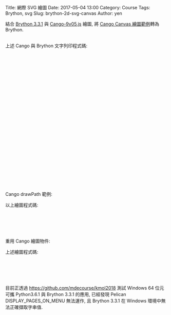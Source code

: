Title: 網際 SVG 繪圖
Date: 2017-05-04 13:00
Category: Course
Tags: Brython, svg
Slug: brython-2d-svg-canvas
Author: yen

結合 <a href="https://github.com/brython-dev/brython/releases/tag/3.3.1">Brython 3.3.1</a> 與 <a href="./../data/w11/cango/Cango-9v05.js">Cango-9v05.js</a> 繪圖, 將 <a href="http://www.arc.id.au/CanvasGraphics.html">Cango Canvas 繪圖範例</a>轉為 Brython.

<!-- PELICAN_END_SUMMARY -->

<!-- 導入 Brython 標準程式庫 -->
 
<script src="./../data/Brython-3.3.1/brython.js"></script>
<script src="./../data/Brython-3.3.1/brython_stdlib.js"></script>

<!-- Cango 程式庫 -->

<script type="text/javascript" src="./../data/w11/cango
/Cango-9v05-min.js"></script>
<script type="text/javascript" src="./../data/w11/cango
/CangoAxes-2v09.js"></script>
<script type="text/javascript" src="./../data/w11/cango
/CangoAnimation-5v00.js"></script>
 
<!-- 啟動 Brython -->

<script>
window.onload=function(){
// 設定 data/py 為共用程式路徑
brython({debug:1, pythonpath:['./../data/py']});
}
</script>
 
<!-- 以下實際利用  Brython 繪圖-->

<canvas id="cango_canvas" width="800" height="60"></canvas>
<div id="cango_div" width="800" height="20"></div>

<script type="text/python3">
from browser import document as doc
from browser import window
import math
# 利用 window 擷取 Cango 物件, 然後以 new 方法轉為 Brython 物件
cango = window.Cango.new
# 利用 browser 中的 document 擷取 id = "cango_div" 的標註
cango_div = doc["cango_div"]
def sayHullo(cvsID):
    # create a graphics context
    cgo = cango(cvsID) 
    # use RH Cartesian on full canvas
    cgo.setGridboxRHC() 
    # Different X and Y scale
    cgo.setWorldCoords(-10, -5, 20, 10)
    cgo.drawText("以 Cango 顯示中文", {
        'fillColor': "blue",
        'fontSize': 58,
        'lorg':5 })
sayHullo("cango_canvas")
cango_div <= "以 Brython 顯示中文"
</script>

<br />
上述 Cango 與 Brython 文字列印程式碼:

<pre class="brush: python">
<!-- 導入 Brython 標準程式庫 -->
 
<script src="./../data/Brython-3.3.1/brython.js"></script>
<script src="./../data/Brython-3.3.1/brython_stdlib.js"></script>

<!-- Cango 程式庫 -->

<script type="text/javascript" src="./../data/w11/cango
/Cango-9v05-min.js"></script>
<script type="text/javascript" src="./../data/w11/cango
/CangoAxes-2v09.js"></script>
<script type="text/javascript" src="./../data/w11/cango
/CangoAnimation-5v00.js"></script>
 
<!-- 啟動 Brython -->

<script>
window.onload=function(){
// 設定 data/py 為共用程式路徑
brython({debug:1, pythonpath:['./../data/py']});
}
</script>
 
<!-- 以下實際利用  Brython 繪圖-->

<canvas id="cango_canvas" width="800" height="60"></canvas>
<div id="cango_div" width="800" height="20"></div>

<script type="text/python3">
from browser import document as doc
from browser import window
import math
# 利用 window 擷取 Cango 物件, 然後以 new 方法轉為 Brython 物件
cango = window.Cango.new
# 利用 browser 中的 document 擷取 id = "cango_div" 的標註
cango_div = doc["cango_div"]
def sayHullo(cvsID):
    # create a graphics context
    cgo = cango(cvsID) 
    # use RH Cartesian on full canvas
    cgo.setGridboxRHC() 
    # Different X and Y scale
    cgo.setWorldCoords(-10, -5, 20, 10)
    cgo.drawText("以 Cango 顯示中文", {
        'fillColor': "blue",
        'fontSize': 58,
        'lorg':5 })
sayHullo("cango_canvas")
cango_div <= "以 Brython 顯示中文"
</script>
</pre>

Cango drawPath 範例:

<canvas id="cango_canvas1" width="800" height="600"></canvas>

<script type="text/python3">
from browser import document as doc
from browser import window
import math
# 利用 window 擷取 Cango 物件, 然後以 new 方法轉為 Brython 物件
cango = window.Cango.new

def plotSine(cvsID):
    data = []
    g = cango(cvsID)
    g.setGridboxRHC(10, 10, 80, 60)
    g.setWorldCoords(0, -50, 2*math.pi, 100)
    g.drawAxes(0, 6.5, -50, 50, {
    'xOrigin':0, 'yOrigin':0,
    'fontSize':10,
    'strokeColor':'gray'})
    for i in range(int(2*math.pi/0.03)):
        #[0, 0.03, 0.06 ... 3.14159]
        i = i * 0.03
        # 特別注意在 Javascript 採用 data.push(i, 50*math.sin(i)), 但是 Python 必須分為兩段 append
        data.append(i)
        data.append(50*math.sin(i))
    g.drawPath(data, {'strokeColor':'red'})
plotSine("cango_canvas1")
</script>

以上繪圖程式碼:

<pre class="brush: python">
<canvas id="cango_canvas1" width="800" height="600"></canvas>

<script type="text/python3">
from browser import document as doc
from browser import window
import math
# 利用 window 擷取 Cango 物件, 然後以 new 方法轉為 Brython 物件
cango = window.Cango.new

def plotSine(cvsID):
    data = []
    g = cango(cvsID)
    g.setGridboxRHC(10, 10, 80, 60)
    g.setWorldCoords(0, -50, 2*math.pi, 100)
    g.drawAxes(0, 6.5, -50, 50, {
    'xOrigin':0, 'yOrigin':0,
    'fontSize':10,
    'strokeColor':'gray'})
    for i in range(int(2*math.pi/0.03)):
        #[0, 0.03, 0.06 ... 3.14159]
        i = i * 0.03
        # 特別注意在 Javascript 採用 data.push(i, 50*math.sin(i)), 但是 Python 必須分為兩段 append
        data.append(i)
        data.append(50*math.sin(i))
    g.drawPath(data, {'strokeColor':'red'})
plotSine("cango_canvas1")
</script>
</pre>

重用 Cango 繪圖物件:

<canvas id="cango_canvas2" width="800" height="800"></canvas>

<script type="text/python3">
from browser import document as doc
from browser import window
import math
# 利用 window 擷取 Cango 物件, 然後以 new 方法轉為 Brython 物件
cango = window.Cango.new
shape = window.Shape.new
shapedefs = window.shapeDefs

def drawSpiral(cvsID):
    g = cango(cvsID)
    chamber = ['M',289.16,447.14,
                 'C',233.33,399.03, 267.47,290.34, 364.53,265.28,
                     408.88,269.91, 448.14,282.58, 483.22,303.79,
                     391.79,287.12, 292.99,369.50, 331.90,451.11,
                     318.79,447.43, 302.35,446.61, 289.16,447.14, 'z']
    cobj = shape(chamber, {
        'fillColor':"lightyellow",
        'strokeColor':"tan",
        'lineWidthWC':4,
        'border':True })
    cobj.translate(-287, -536)
    g.setGridboxSVG()
    g.setWorldCoords(-250, -320, 500)
    # draw the spiral center dot
    g.drawShape(shapedefs.circle(8), {'fillColor':"tan"})
    # draw the 50 spiral segments
    scale = 1
    for i in range(50):
        scale = scale/1.08
        g.render(cobj, {'scl':scale, 'degs':i*24.5})

drawSpiral("cango_canvas2")
</script>

上述繪圖程式碼:

<pre class="brush: python">
<canvas id="cango_canvas2" width="800" height="800"></canvas>

<script type="text/python3">
from browser import document as doc
from browser import window
import math
# 利用 window 擷取 Cango 物件, 然後以 new 方法轉為 Brython 物件
cango = window.Cango.new
shape = window.Shape.new
shapedefs = window.shapeDefs

def drawSpiral(cvsID):
    g = cango(cvsID)
    chamber = ['M',289.16,447.14,
                 'C',233.33,399.03, 267.47,290.34, 364.53,265.28,
                     408.88,269.91, 448.14,282.58, 483.22,303.79,
                     391.79,287.12, 292.99,369.50, 331.90,451.11,
                     318.79,447.43, 302.35,446.61, 289.16,447.14, 'z']
    cobj = shape(chamber, {
        'fillColor':"lightyellow",
        'strokeColor':"tan",
        'lineWidthWC':4,
        'border':True })
    cobj.translate(-287, -536)
    g.setGridboxSVG()
    g.setWorldCoords(-250, -320, 500)
    # draw the spiral center dot
    g.drawShape(shapedefs.circle(8), {'fillColor':"tan"})
    # draw the 50 spiral segments
    scale = 1
    for i in range(50):
        scale = scale/1.08
        g.render(cobj, {'scl':scale, 'degs':i*24.5})

drawSpiral("cango_canvas2")
</script>
</pre>

目前正透過 <a href="https://github.com/mdecourse/kmol2018">https://github.com/mdecourse/kmol2018</a> 測試 Windows 64 位元可攜 Python3.6.1 與 Brython 3.3.1 的應用, 已經發現 Pelican DISPLAY_PAGES_ON_MENU 無法運作, 且 Brython 3.3.1 在 Windows 環境中無法正確擷取字串值.
